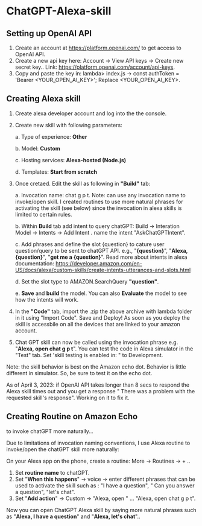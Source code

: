# ChatGPT-Alexa-skill

## Setting up OpenAI API
1. Create an account at https://platform.openai.com/ to get access to OpenAI API.
2. Create a new api key here: Account -> View API keys -> Create new secret key.. Link: https://platform.openai.com/account/api-keys.
3. Copy and paste the key in: lambda> index.js -> const authToken = 'Bearer <YOUR_OPEN_AI_KEY>'; Replace <YOUR_OPEN_AI_KEY>.

## Creating Alexa skill
1. Create alexa developer account and log into the the console. 
2. Create new skill with following parameters:

    a. Type of experience: **Other**
    
    b. Model: **Custom**
    
    c. Hosting services: **Alexa-hosted (Node.js)**
    
    d. Templates: **Start from scratch**
    
3. Once cretaed. Edit the skill as following in **"Build"** tab:

    a. Invocation name: chat g p t. Note: can use any invocation name to invoke/open skill. I created routines to use more natural phrases for activating the skill (see below) since the invocation in alexa skills is limited to certain rules. 
    
    b. Within **Build** tab add intent to query chatGPT: Build -> Interation Model -> Intents -> Add Intent . name the intent "AskChatGPTIntent".
    
    c. Add phrases and define the slot {question} to cature user question/query to be sent to chatGPT API. e.g., "**{question}**", "**Alexa, {question}**", "**get me        a {question}**". Read more about intents in alexa documentation: https://developer.amazon.com/en-US/docs/alexa/custom-skills/create-intents-utterances-and-slots.html
    
    d. Set the slot type to AMAZON.SearchQuery **"question"**.
    
    e. **Save** and **build** the model. You can also **Evaluate** the model to see how the intents will work.
    
4. In the **"Code"** tab, import the .zip the above archive with lambda folder in it using "Import Code". Save and Deploy! As soon as you deploy the skill is accessbile on all the devices that are linked to your amazon account.

6. Chat GPT skill can now be called using the invocation phrase e.g. "**Alexa, open chat g p t**". You can test the code in Alexa simulator in the  "Test" tab. Set 'skill testing is enabled in: " to Development. 

Note: the skill behavior is best on the Amazon echo dot. Behavior is little different in simulator. So, be sure to test it on the echo dot. 

As of April 3, 2023: if OpenAI API takes longer than 8 secs to respond the Alexa skill times out and you get a response " There was a problem with the requested skill's response". Working on it to fix it. 

## Creating Routine on Amazon Echo 
to invoke chatGPT more naturally...

Due to limitations of invocation naming conventions, I use Alexa routine to invoke/open the chatGPT skill more naturally:

On your Alexa app on the phone, create a routine: More -> Routines -> + .. 

1. Set **routine name** to chatGPT. 
2. Set "**When this happens**" -> voice -> enter different phrases that can be used to activate the skill such as : "I have a question", " Can you answer a question", "let's chat". 
3. Set "**Add action**" -> Custom -> "Alexa, open <Invocation name>" ... "Alexa, open chat g p t".

Now you can open ChatGPT Alexa skill by saying more natural phrases such as "**Alexa, I have a question**" and "**Alexa, let's chat**".. 
